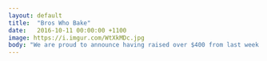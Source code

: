 ```yaml
---
layout: default
title:  "Bros Who Bake"
date:   2016-10-11 00:00:00 +1100
image: https://i.imgur.com/WtXkMDc.jpg
body: "We are proud to announce having raised over $400 from last week's 'Bros Who Bake' sales at UNSW and USyd. Everything raised has been donated to the Gift of Life Foundation, a bone marrow registry aiding the fight against leukemia. Shout out to AUJS UNSW and JUNI for helping to make it such a success, and thank you to all who donated/bought baked goods."
---
```

